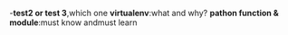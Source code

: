 -**test2 or test 3**,which one
**virtualenv**:what and why?
**pathon function & module**:must know andmust learn





